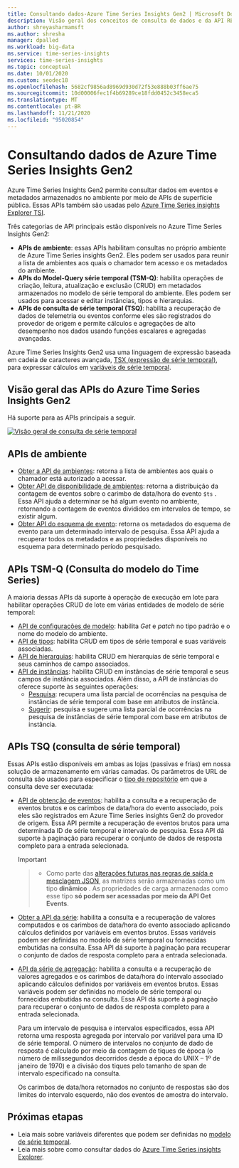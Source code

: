 ```yaml
---
title: Consultando dados-Azure Time Series Insights Gen2 | Microsoft Docs
description: Visão geral dos conceitos de consulta de dados e da API REST no Azure Time Series Insights Gen2.
author: shreyasharmamsft
ms.author: shresha
manager: dpalled
ms.workload: big-data
ms.service: time-series-insights
services: time-series-insights
ms.topic: conceptual
ms.date: 10/01/2020
ms.custom: seodec18
ms.openlocfilehash: 5682cf9856ad8969d930d72f53e888b03ff6ae75
ms.sourcegitcommit: 10d00006fec1f4b69289ce18fdd0452c3458eca5
ms.translationtype: MT
ms.contentlocale: pt-BR
ms.lasthandoff: 11/21/2020
ms.locfileid: "95020854"
---
```

# <a name="querying-data-from-azure-time-series-insights-gen2"></a>Consultando dados de Azure Time Series Insights Gen2

Azure Time Series Insights Gen2 permite consultar dados em eventos e metadados armazenados no ambiente por meio de APIs de superfície pública. Essas APIs também são usadas pelo [Azure Time Series insights Explorer TSI](./concepts-ux-panels.md).

Três categorias de API principais estão disponíveis no Azure Time Series Insights Gen2:

* **APIs de ambiente**: essas APIs habilitam consultas no próprio ambiente de Azure Time Series insights Gen2. Eles podem ser usados para reunir a lista de ambientes aos quais o chamador tem acesso e os metadados do ambiente.
* **APIs do Model-Query série temporal (TSM-Q)**: habilita operações de criação, leitura, atualização e exclusão (CRUD) em metadados armazenados no modelo de série temporal do ambiente. Eles podem ser usados para acessar e editar instâncias, tipos e hierarquias.
* **APIs de consulta de série temporal (TSQ)**: habilita a recuperação de dados de telemetria ou eventos conforme eles são registrados do provedor de origem e permite cálculos e agregações de alto desempenho nos dados usando funções escalares e agregadas avançadas.

Azure Time Series Insights Gen2 usa uma linguagem de expressão baseada em cadeia de caracteres avançada, [TSX (expressão de série temporal)](/rest/api/time-series-insights/reference-time-series-expression-syntax), para expressar cálculos em [variáveis de série temporal](./concepts-variables.md).

## <a name="azure-time-series-insights-gen2-apis-overview"></a>Visão geral das APIs do Azure Time Series Insights Gen2

Há suporte para as APIs principais a seguir.

[![Visão geral de consulta de série temporal](media/v2-update-tsq/tsq.png)](media/v2-update-tsq/tsq.png#lightbox)

## <a name="environment-apis"></a>APIs de ambiente

* [Obter a API de ambientes](/rest/api/time-series-insights/management(gen1/gen2)/accesspolicies/listbyenvironment): retorna a lista de ambientes aos quais o chamador está autorizado a acessar.
* [Obter API de disponibilidade de ambientes](/rest/api/time-series-insights/dataaccessgen2/query/getavailability): retorna a distribuição da contagem de eventos sobre o carimbo de data/hora do evento `$ts` . Essa API ajuda a determinar se há algum evento no ambiente, retornando a contagem de eventos divididos em intervalos de tempo, se existir algum.
* [Obter API do esquema de evento](/rest/api/time-series-insights/dataaccessgen2/query/geteventschema): retorna os metadados do esquema de evento para um determinado intervalo de pesquisa. Essa API ajuda a recuperar todos os metadados e as propriedades disponíveis no esquema para determinado período pesquisado.

## <a name="time-series-model-query-tsm-q-apis"></a>APIs TSM-Q (Consulta do modelo do Time Series)

A maioria dessas APIs dá suporte à operação de execução em lote para habilitar operações CRUD de lote em várias entidades de modelo de série temporal:

* [API de configurações de modelo](/rest/api/time-series-insights/reference-model-apis): habilita *Get* e *patch* no tipo padrão e o nome do modelo do ambiente.
* [API de tipos](/rest/api/time-series-insights/reference-model-apis#types-api): habilita CRUD em tipos de série temporal e suas variáveis associadas.
* [API de hierarquias](/rest/api/time-series-insights/reference-model-apis#hierarchies-api): habilita CRUD em hierarquias de série temporal e seus caminhos de campo associados.
* [API de instâncias](/rest/api/time-series-insights/reference-model-apis#instances-api): habilita CRUD em instâncias de série temporal e seus campos de instância associados. Além disso, a API de instâncias do oferece suporte às seguintes operações:
  * [Pesquisa](/rest/api/time-series-insights/dataaccessgen2/timeseriesinstances/search): recupera uma lista parcial de ocorrências na pesquisa de instâncias de série temporal com base em atributos de instância.
  * [Sugerir](/rest/api/time-series-insights/dataaccessgen2/timeseriesinstances/suggest): pesquisa e sugere uma lista parcial de ocorrências na pesquisa de instâncias de série temporal com base em atributos de instância.

## <a name="time-series-query-tsq-apis"></a>APIs TSQ (consulta de série temporal)

Essas APIs estão disponíveis em ambas as lojas (passivas e frias) em nossa solução de armazenamento em várias camadas. Os parâmetros de URL de consulta são usados para especificar o [tipo de repositório](/rest/api/time-series-insights/dataaccessgen2/query/execute#uri-parameters) em que a consulta deve ser executada:

* [API de obtenção de eventos](/rest/api/time-series-insights/dataaccessgen2/query/execute#getevents): habilita a consulta e a recuperação de eventos brutos e os carimbos de data/hora do evento associado, pois eles são registrados em Azure Time Series insights Gen2 do provedor de origem. Essa API permite a recuperação de eventos brutos para uma determinada ID de série temporal e intervalo de pesquisa. Essa API dá suporte à paginação para recuperar o conjunto de dados de resposta completo para a entrada selecionada.

  > [!IMPORTANT]

  > * Como parte das [alterações futuras nas regras de saída e mesclagem JSON](./ingestion-rules-update.md), as matrizes serão armazenadas como um tipo **dinâmico** . As propriedades de carga armazenadas como esse tipo **só podem ser acessadas por meio da API Get Events**.

* [Obter a API da série](/rest/api/time-series-insights/dataaccessgen2/query/execute#getseries): habilita a consulta e a recuperação de valores computados e os carimbos de data/hora do evento associado aplicando cálculos definidos por variáveis em eventos brutos. Essas variáveis podem ser definidas no modelo de série temporal ou fornecidas embutidas na consulta. Essa API dá suporte à paginação para recuperar o conjunto de dados de resposta completo para a entrada selecionada.

* [API da série de agregação](/rest/api/time-series-insights/dataaccessgen2/query/execute#aggregateseries): habilita a consulta e a recuperação de valores agregados e os carimbos de data/hora do intervalo associado aplicando cálculos definidos por variáveis em eventos brutos. Essas variáveis podem ser definidas no modelo de série temporal ou fornecidas embutidas na consulta. Essa API dá suporte à paginação para recuperar o conjunto de dados de resposta completo para a entrada selecionada.
  
  Para um intervalo de pesquisa e intervalos especificados, essa API retorna uma resposta agregada por intervalo por variável para uma ID de série temporal. O número de intervalos no conjunto de dado de resposta é calculado por meio da contagem de tiques de época (o número de milissegundos decorridos desde a época do UNIX – 1º de janeiro de 1970) e a divisão dos tiques pelo tamanho de span de intervalo especificado na consulta.

  Os carimbos de data/hora retornados no conjunto de respostas são dos limites do intervalo esquerdo, não dos eventos de amostra do intervalo.

## <a name="next-steps"></a>Próximas etapas

* Leia mais sobre variáveis diferentes que podem ser definidas no [modelo de série temporal](./concepts-model-overview.md).
* Leia mais sobre como consultar dados do [Azure Time Series insights Explorer](./concepts-ux-panels.md).